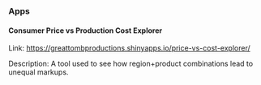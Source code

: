 ### Apps

#### Consumer Price vs Production Cost Explorer

Link: https://greattombproductions.shinyapps.io/price-vs-cost-explorer/

Description: A tool used to see how region+product combinations lead to unequal markups.
